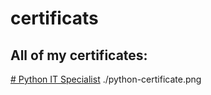 # certificats
## All of my certificates:
[# Python IT Specialist](https://github.com/Reza-Nejad1975/certificats/blob/main/python-certificate.png)
./python-certificate.png
